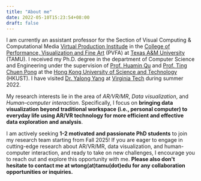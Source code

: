 ```yaml
---
title: "About me"
date: 2022-05-10T15:23:54+08:00
draft: false
---
```


I am currently an assistant professor for the Section of Visual Computing & Computational Media [Virtual Production Institude](https://vpi.tamu.edu/) in the [College of Performance, Visualization and Fine Art](https://pvfa.tamu.edu/) (PVFA) at [Texas A&M University](https://www.tamu.edu/index.html) (TAMU). I received my Ph.D. degree in the department of Computer Science and Engineering under the supervision of [Prof. Huamin Qu](http://huamin.org) and [Prof. Ting Chuen Pong](https://seng.hkust.edu.hk/about/people/faculty/ting-chuen-pong) at the [Hong Kong University of Science and Technology](https://www.ust.hk) (HKUST). I have visited [Dr. Yalong Yang](https://vis.yalongyang.com/) at [Virginia Tech](https://www.vt.edu/) during summer 2022. 
<!-- I successfully defended my thesis titled *"Towards Effective Data Visualization by Fusing Immersive Technology with Traditional Workflow"* on August 18, 2023. -->

My research interests lie in the area of *AR/VR/MR*, *Data visualization*, and *Human–computer interaction*. Specifically, I focus on **bringing data visualization beyond traditional workspace (i.e., personal computer) to everyday life using AR/VR technology for more efficient and effective data exploration and analysis**.

I am actively seeking **1-2 motivated and passionate PhD students** to join my research team starting from Fall 2025! If you are eager to engage in cutting-edge research about AR/VR/MR, data visualization, and human-computer interaction, and ready to take on new challenges, I encourage you to reach out and explore this opportunity with me. **Please also don't hesitate to contact me at wtong(at)tamu(dot)edu for any collaboration opportunities or inquiries.**